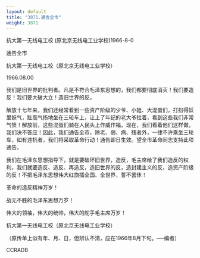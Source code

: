 ```yaml
---
layout: default
title: "3871.通告全市"
weight: 3871
---
```


抗大第一无线电工校 (原北京无线电工业学校)1966-8-0

通告全市

抗大第一无线电工校（原北京无线电工业学校）

1966.08.00

我们是旧世界的批判者。凡是不符合毛泽东思想的，我们都要彻底消灭！我们要造反！我们要大破大立！造旧世界的反。

解放十七年来，我们还经常看到一些资产阶级的少爷、小姐、大混蛋们，打扮得妖里妖气，趾高气扬地坐在三轮车上，让上了年纪的老大爷拉着，看到这些我们非常气愤！解放前，这些混蛋们骑在人民头上作威作福，现在，我们看着他们这样做，我们决不答应！因此，我们通告全市，除老、弱、病、残者外，一律不许乘坐三轮车，如有违抗者，我们将采取革命行动！通告即日生效。望全市革命同志支持此项通告。

我们在毛泽东思想指导下，就是要破坏旧世界，造反，毛主席给了我们造反的权利，我们就要造反、造反、再造反，造旧世界的反，造封建主义的反，造资产阶级的反！不把毛泽东思想伟大红旗插全国、全世界，誓不罢休！

革命的造反精神万岁！

战无不胜的毛泽东思想万岁！

伟大的领袖，伟大的统帅，伟大的舵手毛主席万岁！

抗大第一无线电工校（原北京无线电工业学校）

（原传单上似有年、月、日，但辨认不清，应在1966年8月下旬。──编者）

CCRADB

